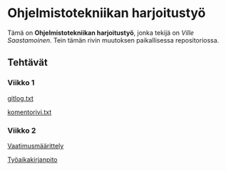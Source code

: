 # Ohjelmistotekniikan harjoitustyö

Tämä on **Ohjelmistotekniikan harjoitustyö**, jonka tekijä on _Ville Saastamoinen_.
Tein tämän rivin muutoksen paikallisessa repositoriossa.

## Tehtävät
### Viikko 1

[gitlog.txt](laskarit/viikko1/gitlog.txt)

[komentorivi.txt](laskarit/viikko1/komentorivi.txt)

### Viikko 2

[Vaatimusmäärittely](dokumentaatio/vaatimusmaarittely.md)

[Työaikakirjanpito](dokumentaatio/tuntikirjanpito.md)
